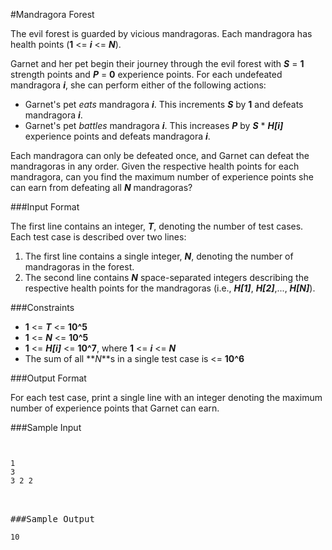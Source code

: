 #Mandragora Forest

The evil forest is guarded by vicious mandragoras. Each mandragora has health points (**1** <= **_i_** <= **_N_**).

Garnet and her pet begin their journey through the evil forest with **_S_** = **1** strength points and **_P_** = **0** experience points. For each undefeated mandragora **_i_**, she can perform either of the following actions:

* Garnet's pet _eats_ mandragora **_i_**. This increments **_S_** by **1** and defeats mandragora **_i_**.
* Garnet's pet _battles_ mandragora **_i_**. This increases **_P_** by **_S_** * **_H[i]_** experience points and defeats mandragora **_i_**.

Each mandragora can only be defeated once, and Garnet can defeat the mandragoras in any order. Given the respective health points for each mandragora, can you find the maximum number of experience points she can earn from defeating all **_N_** mandragoras?

###Input Format

The first line contains an integer, **_T_**, denoting the number of test cases. Each test case is described over two lines:

1. The first line contains a single integer, **_N_**, denoting the number of mandragoras in the forest.
2. The second line contains **_N_** space-separated integers describing the respective health points for the mandragoras (i.e., **_H[1]_**, **_H[2]_**,..., **_H[N]_**).

###Constraints

* **1** <= **_T_** <= **10^5**
* **1** <= **_N_** <= **10^5**
* **1** <= **_H[i]_** <= **10^7**, where **1** <= **_i_** <= **_N_**
* The sum of all **_N_**s in a single test case is <= **10^6**

###Output Format

For each test case, print a single line with an integer denoting the maximum number of experience points that Garnet can earn.

###Sample Input
<code>
<pre>
1
3
3 2 2
<pre>
</code>

###Sample Output
<code>
10
</code>
